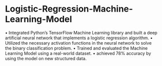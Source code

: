# Logistic-Regression-Machine-Learning-Model

•	Integrated Python’s TensorFlow Machine Learning library and built a deep artificial neural network that implements a logistic regression algorithm.
•	Utilized the necessary activation functions in the neural network to solve the binary classification problem.
•	Trained and evaluated the Machine Learning Model using a real-world dataset.
•	achieved 78% accuracy by using the model on new structured data. 
